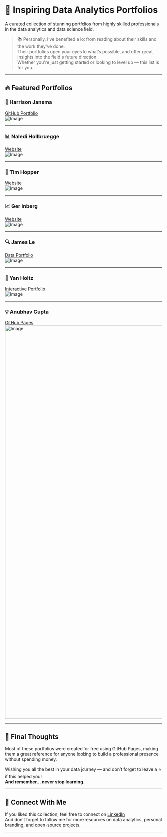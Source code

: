 # 🌟 Inspiring Data Analytics Portfolios

A curated collection of stunning portfolios from highly skilled professionals in the data analytics and data science field.

> 📚 Personally, I’ve benefited a lot from reading about their skills and the work they've done.  
> Their portfolios open your eyes to what’s possible, and offer great insights into the field's future direction.  
> Whether you're just getting started or looking to level up — this list is for you.

---

## 🔥 Featured Portfolios

### 🧠 Harrison Jansma  
[GitHub Portfolio](https://github.com/harrisonjansma/Portfolio)  
![Image](https://github.com/user-attachments/assets/fdcf87ed-d301-4e97-9806-ed5212b55668)


---

### 📊 Naledi Hollbruegge  
[Website](https://naledi.co.uk)  
![Image](https://github.com/user-attachments/assets/43318c90-3c6d-46f8-bb86-92d3c868e3fd)

---

### 🧮 Tim Hopper  
[Website](https://tdhopper.com)  
![Image](https://github.com/user-attachments/assets/3eb65182-deb3-4cd4-8f26-c4afdb076fd3)

---

### 📈 Ger Inberg  
[Website](https://gerinberg.com)  
![Image](https://github.com/user-attachments/assets/66aa3da1-dc12-46af-a851-39ec2b7ffdfd)


---

### 🔍 James Le  
[Data Portfolio](https://jameskle.com/data-portfolio)  
![Image](https://github.com/user-attachments/assets/beb37097-8f32-4902-b14a-b05202ea670a)

---

### 📐 Yan Holtz  
[Interactive Portfolio](https://www.yan-holtz.com)  
![Image](https://github.com/user-attachments/assets/ab57d533-7f2f-4d22-8233-b81e9626a577)


---

### 💡 Anubhav Gupta  
[GitHub Pages](https://binnie869.github.io)  
<img width="1261" alt="Image" src="https://github.com/user-attachments/assets/0bb8ed5b-0fcd-40f3-8afd-1260b3a6c777" />

---

## 💬 Final Thoughts

Most of these portfolios were created for free using GitHub Pages, making them a great reference for anyone looking to build a professional presence without spending money.

Wishing you all the best in your data journey — and don’t forget to leave a ⭐ if this helped you!  
**And remember... never stop learning.**

---

## 🧵 Connect With Me

If you liked this collection, feel free to connect on [LinkedIn](https://www.linkedin.com/in/abdallah-nasser0/)  
And don’t forget to follow me for more resources on data analytics, personal branding, and open-source projects.

---
